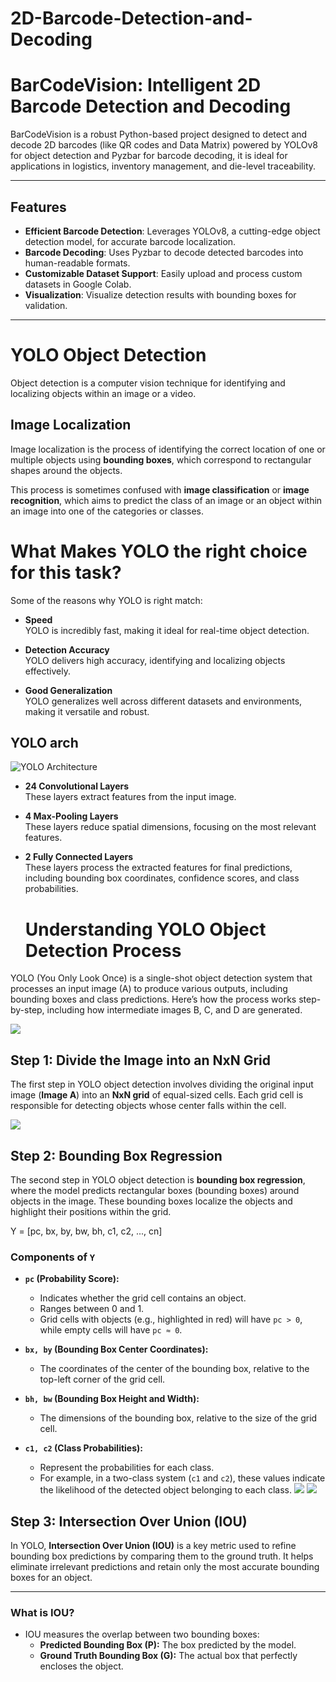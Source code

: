 # 2D-Barcode-Detection-and-Decoding
# BarCodeVision: Intelligent 2D Barcode Detection and Decoding

BarCodeVision is a robust Python-based project designed to detect and decode 2D barcodes (like QR codes and Data Matrix) powered by YOLOv8 for object detection and Pyzbar for barcode decoding, it is ideal for applications in logistics, inventory management, and die-level traceability.

---

## Features
- **Efficient Barcode Detection**: Leverages YOLOv8, a cutting-edge object detection model, for accurate barcode localization.
- **Barcode Decoding**: Uses Pyzbar to decode detected barcodes into human-readable formats.
- **Customizable Dataset Support**: Easily upload and process custom datasets in Google Colab.
- **Visualization**: Visualize detection results with bounding boxes for validation.

---
# YOLO Object Detection

Object detection is a computer vision technique for identifying and localizing objects within an image or a video.

## Image Localization

Image localization is the process of identifying the correct location of one or multiple objects using **bounding boxes**, which correspond to rectangular shapes around the objects. 

This process is sometimes confused with **image classification** or **image recognition**, which aims to predict the class of an image or an object within an image into one of the categories or classes.

# What Makes YOLO the right choice for this task?

Some of the reasons why YOLO is right match:

- **Speed**  
  YOLO is incredibly fast, making it ideal for real-time object detection.

- **Detection Accuracy**  
  YOLO delivers high accuracy, identifying and localizing objects effectively.

- **Good Generalization**  
  YOLO generalizes well across different datasets and environments, making it versatile and robust.
  
## YOLO arch
  ![YOLO Architecture](arch.png)
  

- **24 Convolutional Layers**  
  These layers extract features from the input image.

- **4 Max-Pooling Layers**  
  These layers reduce spatial dimensions, focusing on the most relevant features.

- **2 Fully Connected Layers**  
  These layers process the extracted features for final predictions, including bounding box coordinates, confidence scores, and class probabilities.

  # Understanding YOLO Object Detection Process

YOLO (You Only Look Once) is a single-shot object detection system that processes an input image (A) to produce various outputs, including bounding boxes and class predictions. Here’s how the process works step-by-step, including how intermediate images B, C, and D are generated.

![](intialVout.png)

## Step 1: Divide the Image into an NxN Grid

The first step in YOLO object detection involves dividing the original input image (**Image A**) into an **NxN grid** of equal-sized cells. Each grid cell is responsible for detecting objects whose center falls within the cell.


![](residualbox.png)

## Step 2: Bounding Box Regression

The second step in YOLO object detection is **bounding box regression**, where the model predicts rectangular boxes (bounding boxes) around objects in the image. These bounding boxes localize the objects and highlight their positions within the grid.

Y = [pc, bx, by, bw, bh, c1, c2, ..., cn]

### Components of `Y`
- **`pc` (Probability Score):**
  - Indicates whether the grid cell contains an object.
  - Ranges between 0 and 1.
  - Grid cells with objects (e.g., highlighted in red) will have `pc > 0`, while empty cells will have `pc ≈ 0`.

- **`bx, by` (Bounding Box Center Coordinates):**
  - The coordinates of the center of the bounding box, relative to the top-left corner of the grid cell.  

- **`bh, bw` (Bounding Box Height and Width):**
  - The dimensions of the bounding box, relative to the size of the grid cell.
  
- **`c1, c2` (Class Probabilities):**
  - Represent the probabilities for each class.
  - For example, in a two-class system (`c1` and `c2`), these values indicate the likelihood of the detected object belonging to each class.
 ![](residualbox.png)    ![](boundingbox.png)

## Step 3: Intersection Over Union (IOU)

In YOLO, **Intersection Over Union (IOU)** is a key metric used to refine bounding box predictions by comparing them to the ground truth. It helps eliminate irrelevant predictions and retain only the most accurate bounding boxes for an object.

---

### What is IOU?
- IOU measures the overlap between two bounding boxes:
  - **Predicted Bounding Box (P):** The box predicted by the model.
  - **Ground Truth Bounding Box (G):** The actual box that perfectly encloses the object.




